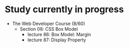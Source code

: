 # Study currently in progress

  - The Web Developer Course (8/60)
    - Section 08: CSS Box Model
      - lecture 86: Box Model: Margin
      - lecture 87: Display Property

